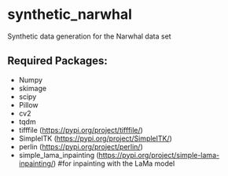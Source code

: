 # synthetic_narwhal
Synthetic data generation for the Narwhal data set



## Required Packages:
  - Numpy
  - skimage
  - scipy
  - Pillow
  - cv2
  - tqdm
  - tifffile (https://pypi.org/project/tifffile/)
  - SimpleITK (https://pypi.org/project/SimpleITK/)
  - perlin (https://pypi.org/project/perlin/)
  - simple_lama_inpainting (https://pypi.org/project/simple-lama-inpainting/)  #for inpainting with the LaMa model

